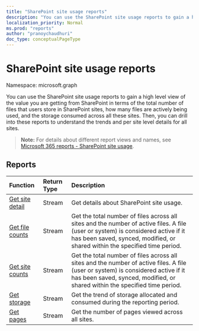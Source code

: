 ```yaml
---
title: "SharePoint site usage reports"
description: "You can use the SharePoint site usage reports to gain a high level view of the value you are getting from SharePoint in terms of the total number of files that users store in SharePoint sites, how many files are actively being used, and the storage consumed across all these sites. Then, you can drill into these reports to understand the trends and per site level details for all sites."
localization_priority: Normal
ms.prod: "reports"
author: "pranoychaudhuri"
doc_type: conceptualPageType
---
```


# SharePoint site usage reports

Namespace: microsoft.graph

You can use the SharePoint site usage reports to gain a high level view of the value you are getting from SharePoint in terms of the total number of files that users store in SharePoint sites, how many files are actively being used, and the storage consumed across all these sites. Then, you can drill into these reports to understand the trends and per site level details for all sites.

> **Note:** For details about different report views and names, see [Microsoft 365 reports - SharePoint site usage](https://support.office.com/client/SharePoint-site-usage-4ecfb843-e5d5-464d-8bf6-7ed512a9b213).

## Reports

| Function                                 | Return Type | Description                              |
| :--------------------------------------- | :---------- | :--------------------------------------- |
| [Get site detail](../api/reportroot-getsharepointsiteusagedetail.md) | Stream      | Get details about SharePoint site usage. |
| [Get file counts](../api/reportroot-getsharepointsiteusagefilecounts.md) | Stream      | Get the total number of files across all sites and the number of active files. A file (user or system) is considered active if it has been saved, synced, modified, or shared within the specified time period. |
| [Get site counts](../api/reportroot-getsharepointsiteusagesitecounts.md) | Stream      | Get the total number of files across all sites and the number of active files. A file (user or system) is considered active if it has been saved, synced, modified, or shared within the specified time period. |
| [Get storage](../api/reportroot-getsharepointsiteusagestorage.md) | Stream      | Get the trend of storage allocated and consumed during the reporting period. |
| [Get pages](../api/reportroot-getsharepointsiteusagepages.md) | Stream      | Get the number of pages viewed across all sites. |
